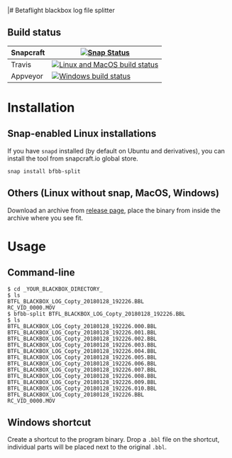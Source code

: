  |# Betaflight blackbox log file splitter

## Build status

| Snapcraft | [![Snap Status](https://build.snapcraft.io/badge/ilya-epifanov/betaflight-blackbox-splitter.svg)](https://build.snapcraft.io/user/ilya-epifanov/betaflight-blackbox-splitter)|
-- | --
| Travis | [![Linux and MacOS build status](https://travis-ci.org/ilya-epifanov/betaflight-blackbox-splitter.svg?branch=master)](https://travis-ci.org/ilya-epifanov/betaflight-blackbox-splitter)|
| Appveyor | [![Windows build status](https://ci.appveyor.com/api/projects/status/mtq4w3fd6dqqglcg/branch/master?svg=true)](https://ci.appveyor.com/project/ilya-epifanov/betaflight-blackbox-splitter/branch/master)|

# Installation

## Snap-enabled Linux installations

If you have `snapd` installed (by default on Ubuntu and derivatives), you can install the tool from snapcraft.io global store.

```
snap install bfbb-split
```

## Others (Linux without snap, MacOS, Windows)

Download an archive from [release page](https://github.com/ilya-epifanov/betaflight-blackbox-splitter/releases), place the binary from inside the archive where you see fit.

# Usage

## Command-line

```
$ cd _YOUR_BLACKBOX_DIRECTORY_
$ ls
BTFL_BLACKBOX_LOG_Copty_20180128_192226.BBL
RC_VID_0000.MOV
$ bfbb-split BTFL_BLACKBOX_LOG_Copty_20180128_192226.BBL
$ ls
BTFL_BLACKBOX_LOG_Copty_20180128_192226.000.BBL
BTFL_BLACKBOX_LOG_Copty_20180128_192226.001.BBL
BTFL_BLACKBOX_LOG_Copty_20180128_192226.002.BBL
BTFL_BLACKBOX_LOG_Copty_20180128_192226.003.BBL
BTFL_BLACKBOX_LOG_Copty_20180128_192226.004.BBL
BTFL_BLACKBOX_LOG_Copty_20180128_192226.005.BBL
BTFL_BLACKBOX_LOG_Copty_20180128_192226.006.BBL
BTFL_BLACKBOX_LOG_Copty_20180128_192226.007.BBL
BTFL_BLACKBOX_LOG_Copty_20180128_192226.008.BBL
BTFL_BLACKBOX_LOG_Copty_20180128_192226.009.BBL
BTFL_BLACKBOX_LOG_Copty_20180128_192226.010.BBL
BTFL_BLACKBOX_LOG_Copty_20180128_192226.BBL
RC_VID_0000.MOV
```

## Windows shortcut

Create a shortcut to the program binary.
Drop a `.bbl` file on the shortcut, individual parts will be placed next to the original `.bbl`.
